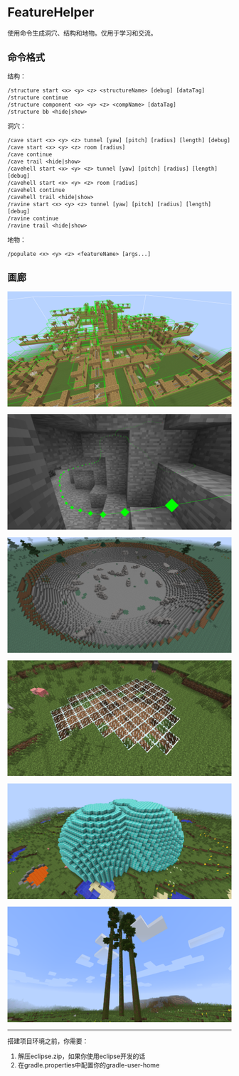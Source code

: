 # FeatureHelper

使用命令生成洞穴、结构和地物。仅用于学习和交流。

## 命令格式

结构：
```
/structure start <x> <y> <z> <structureName> [debug] [dataTag]
/structure continue
/structure component <x> <y> <z> <compName> [dataTag]
/structure bb <hide|show>
```

洞穴：
```
/cave start <x> <y> <z> tunnel [yaw] [pitch] [radius] [length] [debug]
/cave start <x> <y> <z> room [radius]
/cave continue
/cave trail <hide|show>
/cavehell start <x> <y> <z> tunnel [yaw] [pitch] [radius] [length] [debug]
/cavehell start <x> <y> <z> room [radius]
/cavehell continue
/cavehell trail <hide|show>
/ravine start <x> <y> <z> tunnel [yaw] [pitch] [radius] [length] [debug]
/ravine continue
/ravine trail <hide|show>
```

地物：
```
/populate <x> <y> <z> <featureName> [args...]
```

## 画廊

![bb](img/bb.png)

![trail](img/trail.png)

![room](img/room.png)

![lake](img/lake.png)

![blob](img/blob.png)

![tree](img/tree.png)

---

搭建项目环境之前，你需要：
1. 解压eclipse.zip，如果你使用eclipse开发的话
2. 在gradle.properties中配置你的gradle-user-home
